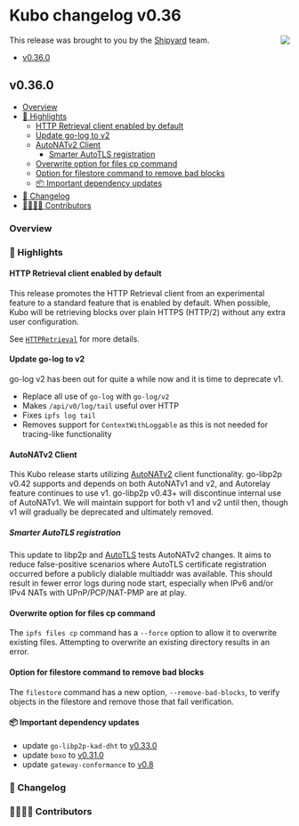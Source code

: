 # Kubo changelog v0.36

<a href="http://ipshipyard.com/"><img align="right" src="https://github.com/user-attachments/assets/39ed3504-bb71-47f6-9bf8-cb9a1698f272" /></a>

This release  was brought to you by the [Shipyard](http://ipshipyard.com/) team.

- [v0.36.0](#v0340)

## v0.36.0


- [Overview](#overview)
- [🔦 Highlights](#-highlights)
  - [HTTP Retrieval client enabled by default](#http-retrieval-client-enabled-by-default)
  - [Update go-log to v2](#update-go-log-to-v2)
  - [AutoNATv2 Client](#autonatv2-client)
    - [Smarter AutoTLS registration](#smarter-autotls-registration)
  - [Overwrite option for files cp command](#overwrite-option-for-files-cp-command)
  - [Option for filestore command to remove bad blocks](#option-for-filestore-command-to-remove-bad-blocks)
  - [📦️ Important dependency updates](#-important-dependency-updates)
- [📝 Changelog](#-changelog)
- [👨‍👩‍👧‍👦 Contributors](#-contributors)

### Overview

### 🔦 Highlights

#### HTTP Retrieval client enabled by default

This release promotes the HTTP Retrieval client from an experimental feature to a standard feature that is enabled by default. When possible, Kubo will be retrieving blocks over plain HTTPS (HTTP/2) without any extra user configuration.

See [`HTTPRetrieval`](https://github.com/ipfs/kubo/blob/master/docs/config.md#httpretrieval) for more details.

#### Update go-log to v2

go-log v2 has been out for quite a while now and it is time to deprecate v1. 

- Replace all use of `go-log` with `go-log/v2`
- Makes `/api/v0/log/tail` useful over HTTP
- Fixes `ipfs log tail`
- Removes support for `ContextWithLoggable` as this is not needed for tracing-like functionality

#### AutoNATv2 Client

This Kubo release starts utilizing [AutoNATv2](https://github.com/libp2p/specs/blob/master/autonat/autonat-v2.md) client functionality. go-libp2p v0.42 supports and depends on both AutoNATv1 and v2, and Autorelay feature continues to use v1. go-libp2p v0.43+ will discontinue internal use of AutoNATv1. We will maintain support for both v1 and v2 until then, though v1 will gradually be deprecated and ultimately removed.

##### Smarter AutoTLS registration

This update to libp2p and [AutoTLS](https://github.com/ipfs/kubo/blob/master/docs/config.md#autotls) tests AutoNATv2 changes. It aims to reduce false-positive scenarios where AutoTLS certificate registration occurred before a publicly dialable multiaddr was available. This should result in fewer error logs during node start, especially when IPv6 and/or IPv4 NATs with UPnP/PCP/NAT-PMP are at play.

#### Overwrite option for files cp command

The `ipfs files cp` command has a `--force` option to allow it to overwrite existing files. Attempting to overwrite an existing directory results in an error.

#### Option for filestore command to remove bad blocks

The `filestore` command has a new option, `--remove-bad-blocks`, to verify objects in the filestore and remove those that fail verification.

#### 📦️ Important dependency updates

- update `go-libp2p-kad-dht` to [v0.33.0](https://github.com/libp2p/go-libp2p-kad-dht/releases/tag/v0.33.0)
- update `boxo` to [v0.31.0](https://github.com/ipfs/boxo/releases/tag/v0.31.0)
- update `gateway-conformance` to [v0.8](https://github.com/ipfs/gateway-conformance/releases/tag/v0.8.0)

### 📝 Changelog

### 👨‍👩‍👧‍👦 Contributors
